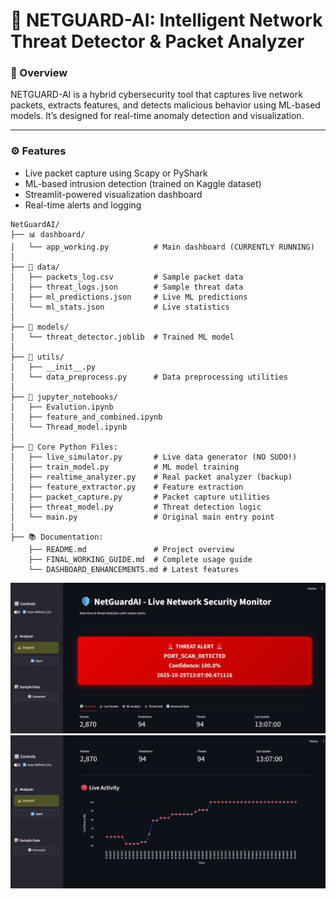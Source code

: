 # 🧠 NETGUARD-AI: Intelligent Network Threat Detector & Packet Analyzer

### 🚀 Overview
NETGUARD-AI is a hybrid cybersecurity tool that captures live network packets, extracts features, and detects malicious behavior using ML-based models. It’s designed for real-time anomaly detection and visualization.

---

### ⚙️ Features
- Live packet capture using Scapy or PyShark  
- ML-based intrusion detection (trained on Kaggle dataset)  
- Streamlit-powered visualization dashboard  
- Real-time alerts and logging  

```
NetGuardAI/
├── 📊 dashboard/
│   └── app_working.py          # Main dashboard (CURRENTLY RUNNING)
│
├── 📂 data/
│   ├── packets_log.csv         # Sample packet data
│   ├── threat_logs.json        # Sample threat data
│   ├── ml_predictions.json     # Live ML predictions
│   └── ml_stats.json           # Live statistics
│
├── 🤖 models/
│   └── threat_detector.joblib  # Trained ML model
│
├── 🔧 utils/
│   ├── __init__.py
│   └── data_preprocess.py      # Data preprocessing utilities
│
├── 📓 jupyter_notebooks/
│   ├── Evalution.ipynb
│   ├── feature_and_combined.ipynb
│   └── Thread_model.ipynb
│
├── 🐍 Core Python Files:
│   ├── live_simulator.py       # Live data generator (NO SUDO!)
│   ├── train_model.py          # ML model training
│   ├── realtime_analyzer.py    # Real packet analyzer (backup)
│   ├── feature_extractor.py    # Feature extraction
│   ├── packet_capture.py       # Packet capture utilities
│   ├── threat_model.py         # Threat detection logic
│   └── main.py                 # Original main entry point
│
├── 📚 Documentation:
    ├── README.md               # Project overview
    ├── FINAL_WORKING_GUIDE.md  # Complete usage guide
    └── DASHBOARD_ENHANCEMENTS.md # Latest features
```

![alt text](image.png)
![alt text](image-1.png)
